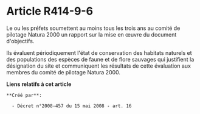 # Article R414-9-6

Le ou les préfets soumettent au moins tous les trois ans au comité de pilotage Natura 2000 un rapport sur la mise en œuvre du
document d'objectifs.

Ils évaluent périodiquement l'état de conservation des habitats naturels et des populations des espèces de faune et de flore
sauvages qui justifient la désignation du site et communiquent les résultats de cette évaluation aux membres du comité de
pilotage Natura 2000.

**Liens relatifs à cet article**

	**Créé par**:

	  - Décret n°2008-457 du 15 mai 2008 - art. 16
